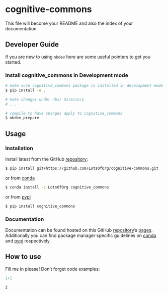 # cognitive-commons


<!-- WARNING: THIS FILE WAS AUTOGENERATED! DO NOT EDIT! -->

This file will become your README and also the index of your
documentation.

## Developer Guide

If you are new to using `nbdev` here are some useful pointers to get you
started.

### Install cognitive_commons in Development mode

``` sh
# make sure cognitive_commons package is installed in development mode
$ pip install -e .

# make changes under nbs/ directory
# ...

# compile to have changes apply to cognitive_commons
$ nbdev_prepare
```

## Usage

### Installation

Install latest from the GitHub
[repository](https://github.com/LotsOfOrg/cognitive-commons):

``` sh
$ pip install git+https://github.com/LotsOfOrg/cognitive-commons.git
```

or from [conda](https://anaconda.org/LotsOfOrg/cognitive-commons)

``` sh
$ conda install -c LotsOfOrg cognitive_commons
```

or from [pypi](https://pypi.org/project/cognitive-commons/)

``` sh
$ pip install cognitive_commons
```

### Documentation

Documentation can be found hosted on this GitHub
[repository](https://github.com/LotsOfOrg/cognitive-commons)’s
[pages](https://LotsOfOrg.github.io/cognitive-commons/). Additionally
you can find package manager specific guidelines on
[conda](https://anaconda.org/LotsOfOrg/cognitive-commons) and
[pypi](https://pypi.org/project/cognitive-commons/) respectively.

## How to use

Fill me in please! Don’t forget code examples:

``` python
1+1
```

    2
